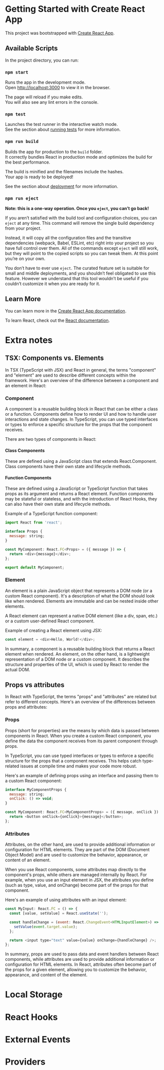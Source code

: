 # Getting Started with Create React App

This project was bootstrapped with [Create React App](https://github.com/facebook/create-react-app).

## Available Scripts

In the project directory, you can run:

### `npm start`

Runs the app in the development mode.\
Open [http://localhost:3000](http://localhost:3000) to view it in the browser.

The page will reload if you make edits.\
You will also see any lint errors in the console.

### `npm test`

Launches the test runner in the interactive watch mode.\
See the section about [running tests](https://facebook.github.io/create-react-app/docs/running-tests) for more information.

### `npm run build`

Builds the app for production to the `build` folder.\
It correctly bundles React in production mode and optimizes the build for the best performance.

The build is minified and the filenames include the hashes.\
Your app is ready to be deployed!

See the section about [deployment](https://facebook.github.io/create-react-app/docs/deployment) for more information.

### `npm run eject`

**Note: this is a one-way operation. Once you `eject`, you can’t go back!**

If you aren’t satisfied with the build tool and configuration choices, you can `eject` at any time. This command will remove the single build dependency from your project.

Instead, it will copy all the configuration files and the transitive dependencies (webpack, Babel, ESLint, etc) right into your project so you have full control over them. All of the commands except `eject` will still work, but they will point to the copied scripts so you can tweak them. At this point you’re on your own.

You don’t have to ever use `eject`. The curated feature set is suitable for small and middle deployments, and you shouldn’t feel obligated to use this feature. However we understand that this tool wouldn’t be useful if you couldn’t customize it when you are ready for it.

## Learn More

You can learn more in the [Create React App documentation](https://facebook.github.io/create-react-app/docs/getting-started).

To learn React, check out the [React documentation](https://reactjs.org/).

# Extra notes

## TSX: Components vs. Elements 

In TSX (TypeScript with JSX) and React in general, the terms "component" and "element" are used to describe different concepts within the framework. Here's an overview of the difference between a component and an element in React:

### Component
A component is a reusable building block in React that can be either a class or a function. Components define how to render UI and how to handle user interactions and state changes. In TypeScript, you can use typed interfaces or types to enforce a specific structure for the props that the component receives.

There are two types of components in React:

#### **Class Components**
These are defined using a JavaScript class that extends React.Component. Class components have their own state and lifecycle methods.

#### **Function Components**
These are defined using a JavaScript or TypeScript function that takes props as its argument and returns a React element. Function components may be stateful or stateless, and with the introduction of React Hooks, they can also have their own state and lifecycle methods.

Example of a TypeScript function component:

```Javascript
import React from 'react';

interface Props {
  message: string;
}

const MyComponent: React.FC<Props> = ({ message }) => {
  return <div>{message}</div>;
};

export default MyComponent;
```
### Element
An element is a plain JavaScript object that represents a DOM node (or a custom React component). It's a description of what the DOM should look like when rendered. Elements are immutable and can be nested inside other elements.

A React element can represent a native DOM element (like a div, span, etc.) or a custom user-defined React component.

Example of creating a React element using JSX:

```Javascript
const element = <div>Hello, World!</div>;
```

In summary, a component is a reusable building block that returns a React element when rendered. An element, on the other hand, is a lightweight representation of a DOM node or a custom component. It describes the structure and properties of the UI, which is used by React to render the actual DOM.


## Props vs attributes

In React with TypeScript, the terms "props" and "attributes" are related but refer to different concepts. Here's an overview of the differences between props and attributes:

### Props

Props (short for properties) are the means by which data is passed between components in React. When you create a custom React component, you define the data the component receives from its parent component through props.

In TypeScript, you can use typed interfaces or types to enforce a specific structure for the props that a component receives. This helps catch type-related issues at compile time and makes your code more robust.

Here's an example of defining props using an interface and passing them to a custom React component:

```Javascript
interface MyComponentProps {
  message: string;
  onClick: () => void;
}

const MyComponent: React.FC<MyComponentProps> = ({ message, onClick }) => {
  return <button onClick={onClick}>{message}</button>;
};
```

### Attributes

Attributes, on the other hand, are used to provide additional information or configuration for HTML elements. They are part of the DOM (Document Object Model) and are used to customize the behavior, appearance, or content of an element.

When you use React components, some attributes map directly to the component's props, while others are managed internally by React. For example, when you use an input element in JSX, the attributes you define (such as type, value, and onChange) become part of the props for that component.

Here's an example of using attributes with an input element:

```Javascript
const MyInput: React.FC = () => {
  const [value, setValue] = React.useState('');

  const handleChange = (event: React.ChangeEvent<HTMLInputElement>) => {
    setValue(event.target.value);
  };

  return <input type="text" value={value} onChange={handleChange} />;
};
```
In summary, props are used to pass data and event handlers between React components, while attributes are used to provide additional information or configuration for HTML elements. In React, attributes often become part of the props for a given element, allowing you to customize the behavior, appearance, and content of the element.


# Local Storage

# React Hooks

# External Events

# Providers